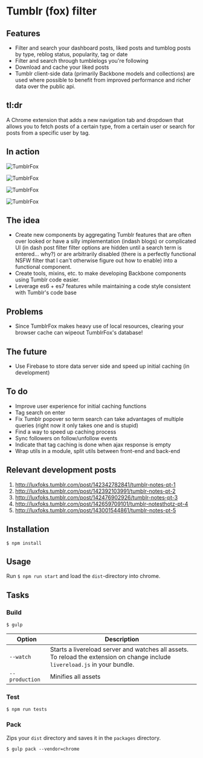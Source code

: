 # Tumblr (fox) filter

## Features

+ Filter and search your dashboard posts, liked posts and tumblog posts by type, reblog status, popularity, tag or date
+ Filter and search through tumblelogs you're following
+ Download and cache your liked posts
+ Tumblr client-side data (primarily Backbone models and collections) are used where possible to benefit from improved performance and richer data over the public api.

## tl:dr

A Chrome extension that adds a new navigation tab and dropdown that allows you to fetch posts of a certain type, from a certain user or search for posts from a specific user by tag.

## In action

![TumblrFox](http://66.media.tumblr.com/a8557aa9708ca846b2f16cd124e646b9/tumblr_inline_o76peloRJ81qcc1rk_540.png)

![TumblrFox](http://66.media.tumblr.com/70bd5f3ed882614080cc155a062129ea/tumblr_inline_o76p4h28oB1qcc1rk_500.png)

![TumblrFox](http://66.media.tumblr.com/2a68911844e64558c31a59b91cba5e2e/tumblr_inline_o76p32BskA1qcc1rk_500.png)

![TumblrFox](http://66.media.tumblr.com/ee05005d616b2614768cac0b6f2c3a4b/tumblr_inline_o76p3tU1Vx1qcc1rk_500.png)

## The idea

+ Create new components by aggregating Tumblr features that are often over looked or have a silly implementation (indash blogs) or complicated UI (in dash post filter filter options are hidden until a search term is entered... why?) or are arbitrarily disabled (there is a perfectly functional NSFW filter that I can't otherwise figure out how to enable) into a functional component.
+ Create tools, mixins, etc. to make developing Backbone components using Tumblr code easier.
+ Leverage es6 + es7 features while maintaining a code style consistent with Tumblr's code base

## Problems

+ Since TumblrFox makes heavy use of local resources, clearing your browser cache can wipeout TumblrFox's database!

## The future

+ Use Firebase to store data server side and speed up initial caching (in development)

## To do

+ Improve user experience for initial caching functions
+ Tag search on enter
+ Fix Tumblr popover so term search can take advantages of multiple queries (right now it only takes one and is stupid)
+ Find a way to speed up caching process
+ Sync followers on follow/unfollow events
+ Indicate that tag caching is done when ajax response is empty
+ Wrap utils in a module, split utils between front-end and back-end

## Relevant development posts

1. http://luxfoks.tumblr.com/post/142342782841/tumblr-notes-pt-1
2. http://luxfoks.tumblr.com/post/142392103991/tumblr-notes-pt-2
3. http://luxfoks.tumblr.com/post/142476902926/tumblr-notes-pt-3
4. http://luxfoks.tumblr.com/post/142659709101/tumblr-notesthotz-pt-4
5. http://luxfoks.tumblr.com/post/143001544861/tumblr-notes-pt-5

## Installation

	$ npm install

## Usage

Run `$ npm run start` and load the `dist`-directory into chrome.

## Tasks

### Build

	$ gulp


| Option         | Description                                                                                                                                           |
|----------------|-------------------------------------------------------------------------------------------------------------------------------------------------------|
| `--watch`      | Starts a livereload server and watches all assets. <br>To reload the extension on change include `livereload.js` in your bundle.                      |
| `--production` | Minifies all assets                                                                                                                                   |

### Test

	$ npm run tests

### Pack

Zips your `dist` directory and saves it in the `packages` directory.

    $ gulp pack --vendor=chrome
